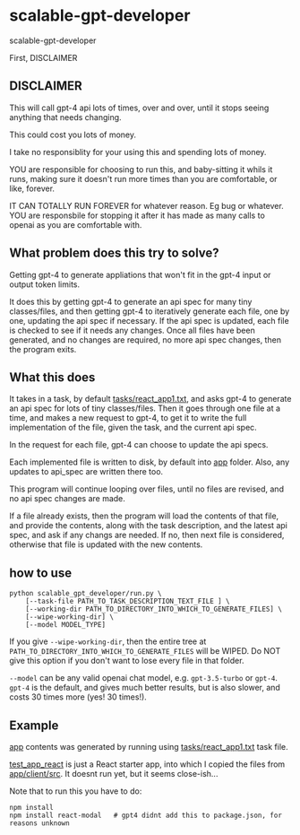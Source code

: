 # scalable-gpt-developer
scalable-gpt-developer

First, DISCLAIMER

## DISCLAIMER

This will call gpt-4 api lots of times, over and over, until it stops seeing anything that needs changing.

This could cost you lots of money.

I take no responsiblity for your using this and spending lots of money.

YOU are responsible for choosing to run this, and baby-sitting it whils it runs, making sure it doesn't run more times
than you are comfortable, or like, forever.

IT CAN TOTALLY RUN FOREVER for whatever reason. Eg bug or whatever. YOU are responsbile for stopping it after it
has made as many calls to openai as you are comfortable with.

## What problem does this try to solve?

Getting gpt-4 to generate appliations that won't fit in the gpt-4 input or output token limits.

It does this by getting gpt-4 to generate an api spec for many tiny classes/files, and then getting gpt-4
to iteratively generate each file, one by one, updating the api spec if necessary. If the api spec is updated,
each file is checked to see if it needs any changes. Once all files have been generated, and no changes are required,
no more api spec changes, then the program exits.

## What this does

It takes in a task, by default [tasks/react_app1.txt](tasks/react_app1.txt), and asks gpt-4 to generate an api spec
for lots of tiny classes/files. Then it goes through one file at a time, and makes a new request to gpt-4, to get it
to write the full implementation of the file, given the task, and the current api spec.

In the request for each file, gpt-4 can choose to update the api specs.

Each implemented file is written to disk, by default into [app](app) folder. Also, any updates to api_spec are written
there too.

This program will continue looping over files, until no files are revised, and no api spec changes are made.

If a file already exists, then the program will load the contents of that file, and provide the contents, along with
the task description, and the latest api spec, and ask if any changs are needed. If no, then next file is considered,
otherwise that file is updated with the new contents.

## how to use

```
python scalable_gpt_developer/run.py \
    [--task-file PATH_TO_TASK_DESCRIPTION_TEXT_FILE ] \
    [--working-dir PATH_TO_DIRECTORY_INTO_WHICH_TO_GENERATE_FILES] \
    [--wipe-working-dir] \
    [--model MODEL_TYPE]
```

If you give `--wipe-working-dir`, then the entire tree at `PATH_TO_DIRECTORY_INTO_WHICH_TO_GENERATE_FILES` will be WIPED.
Do NOT give this option if you don't want to lose every file in that folder.

`--model` can be any valid openai chat model, e.g. `gpt-3.5-turbo` or `gpt-4`. `gpt-4` is the default, and gives much
better results, but is also slower, and costs 30 times more (yes! 30 times!).

## Example

[app](app) contents was generated by running using [tasks/react_app1.txt](tasks/react_app1.txt) task file.

[test_app_react](test_app_react) is just a React starter app, into which I copied the files from [app/client/src](app/client/src).
It doesnt run yet, but it seems close-ish...

Note that to run this you have to do:

```
npm install
npm install react-modal   # gpt4 didnt add this to package.json, for reasons unknown
```
